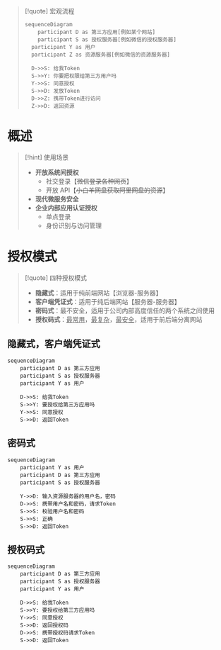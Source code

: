 
>[!quote] 宏观流程
>
> ```mermaid
> sequenceDiagram
>     participant D as 第三方应用[例如某个网站]
>     participant S as 授权服务器[例如微信的授权服务器]
> 	participant Y as 用户
> 	participant Z as 资源服务器[例如微信的资源服务器]
> 
> 	D->>S: 给我Token
> 	S->>Y: 你要把权限给第三方用户吗
> 	Y->>S: 同意授权
> 	S->>D: 发放Token
> 	D->>Z: 携带Token进行访问
> 	Z->>D: 返回资源
> ```

# 概述
>[!hint] 使用场景
> - **开放系统间授权**
> 	- 社交登录【~~微信登录各种网页~~】
> 	- 开放 API【~~小白羊网盘获取阿里网盘的资源~~】
> - **现代微服务安全**
> - **企业内部应用认证授权**
> 	- 单点登录
> 	- 身份识别与访问管理

# 授权模式
>[!quote] 四种授权模式
>- **隐藏式**：适用于纯前端网站【浏览器-服务器】
>- **客户端凭证式**：适用于纯后端网站【服务器-服务器】
>- **密码式**：最不安全，适用于公司内部高度信任的两个系统之间使用
>- **授权码式**：<u>最常用</u>，<u>最复杂</u>，<u>最安全</u>，适用于前后端分离网站

## 隐藏式，客户端凭证式
```mermaid
sequenceDiagram
	participant D as 第三方应用
	participant S as 授权服务器
	participant Y as 用户

	D->>S: 给我Token
	S->>Y: 要授权给第三方应用吗
	Y->>S: 同意授权
	S->>D: 返回Token
```


## 密码式
```mermaid
sequenceDiagram
	participant Y as 用户
	participant D as 第三方应用
	participant S as 授权服务器

	Y->>D: 输入资源服务器的用户名，密码
	D->>S: 携带用户名和密码，请求Token
	S->>S: 校验用户名和密码
	S->>S: 正确
	S->>D: 返回Token
```


## 授权码式
```mermaid
sequenceDiagram
	participant D as 第三方应用
	participant S as 授权服务器
	participant Y as 用户

	D->>S: 给我Token
	S->>Y: 要授权给第三方应用吗
	Y->>S: 同意授权
	S->>D: 返回授权码
	D->>S: 携带授权码请求Token
	S->>D: 返回Token
```



